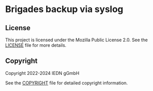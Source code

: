 # Brigades backup via syslog

## License

This project is licensed under the Mozilla Public License 2.0. See the [LICENSE](LICENSE) file for more details.

## Copyright

Copyright 2022-2024 IEDN gGmbH

See the [COPYRIGHT](COPYRIGHT) file for detailed copyright information.
